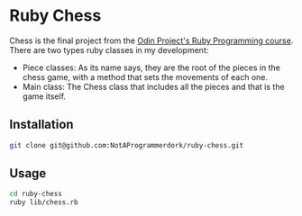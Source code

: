 # Ruby Chess

Chess is the final project from the [Odin Project's Ruby Programming course](https://www.theodinproject.com/courses/ruby-programming). There are two types ruby classes in my development:

 - Piece classes: As its name says, they are the root of the pieces in the chess game, with a method that sets the movements of each one.
 - Main class: The Chess class that includes all the pieces and that is the game itself.

## Installation

```bash
git clone git@github.com:NotAProgrammerdork/ruby-chess.git
```

## Usage

```bash
cd ruby-chess
ruby lib/chess.rb
```
